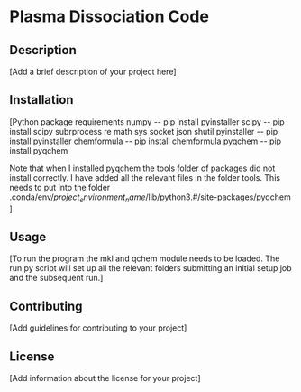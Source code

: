 # Plasma Dissociation Code

## Description

[Add a brief description of your project here]

## Installation

[Python package requirements
    numpy -- pip install pyinstaller
    scipy -- pip install scipy
    subrprocess
    re 
    math
    sys
    socket
    json
    shutil
    pyinstaller -- pip install pyinstaller
    chemformula -- pip install chemformula 
    pyqchem -- pip install pyqchem 

Note that when I installed pyqchem the tools folder of packages did not install correctly. I have added all the relevant files in the folder tools. This needs to put into the folder .conda/env/$project_environment_name$/lib/python3.#/site-packages/pyqchem
]

## Usage

[To run the program the mkl and qchem module needs to be loaded. The run.py script will set up all the relevant folders submitting an initial setup job and the subsequent run.]

## Contributing

[Add guidelines for contributing to your project]

## License

[Add information about the license for your project]
